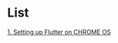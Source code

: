 # List

<a href="https://ganesh944.github.io/Tutorials/tut1.md"> 1. Setting up Flutter on CHROME OS </a>
